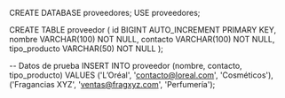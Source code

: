 CREATE DATABASE proveedores;
USE proveedores;

CREATE TABLE proveedor (
  id BIGINT AUTO_INCREMENT PRIMARY KEY,
  nombre VARCHAR(100) NOT NULL,
  contacto VARCHAR(100) NOT NULL,
  tipo_producto VARCHAR(50) NOT NULL
);

-- Datos de prueba
INSERT INTO proveedor (nombre, contacto, tipo_producto) VALUES
('L’Oréal', 'contacto@loreal.com', 'Cosméticos'),
('Fragancias XYZ', 'ventas@fragxyz.com', 'Perfumería');
